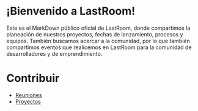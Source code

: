 ¡Bienvenido a LastRoom!
=======================

Este es el MarkDown público oficial de LastRoom, donde compartimos la planeación de nuestros proyectos, fechas de lanzamiento, procesos y equipos. También buscamos acercar a la comunidad, por lo que también compartimos eventos que realicemos en LastRoom para la comunidad de desarrolladores y de emprendimiento.

# Contribuir

* [Reuniones](meetings.md)
* [Proyectos](projects.md)
